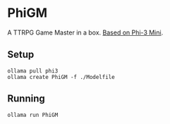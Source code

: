 # PhiGM

A TTRPG Game Master in a box. [Based on Phi-3 Mini](https://ollama.com/library/phi3).

## Setup 

```
ollama pull phi3
ollama create PhiGM -f ./Modelfile
```

## Running

```
ollama run PhiGM
```